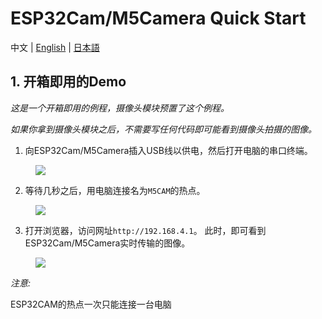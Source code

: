 # ESP32Cam/M5Camera Quick Start

中文 | [English](en/quick_start/m5camera/m5camera_quick_start) | [日本語](ja/quick_start/m5camera/m5camera_quick_start)

## 1. 开箱即用的Demo

*这是一个开箱即用的例程，摄像头模块预置了这个例程。*

*如果你拿到摄像头模块之后，不需要写任何代码即可能看到摄像头拍摄的图像。*

1. 向ESP32Cam/M5Camera插入USB线以供电，然后打开电脑的串口终端。

<figure>
    <img src="assets/img/getting_started_pics/get_started_with_unit/ESP32CAM_Terminal.png">
</figure>


2. 等待几秒之后，用电脑连接名为`M5CAM`的热点。

<figure>
    <img src="assets/img/getting_started_pics/get_started_with_unit/ESP32CAM_M5CAM.png">
</figure>


3. 打开浏览器，访问网址`http://192.168.4.1`。 此时，即可看到ESP32Cam/M5Camera实时传输的图像。

<figure>
    <img src="assets/img/getting_started_pics/get_started_with_unit/ESP32CAM_Browser.png">
</figure>

*注意:*

ESP32CAM的热点一次只能连接一台电脑